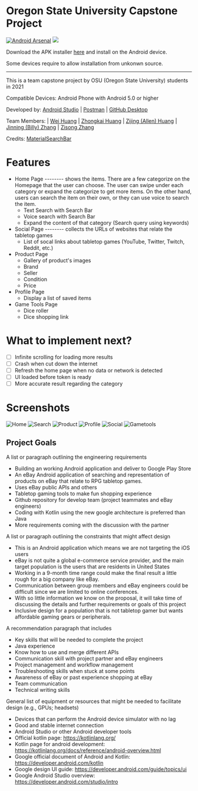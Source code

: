 # Oregon State University Capstone Project

[![Android Arsenal](https://img.shields.io/badge/Android%20Arsenal-MaterialSearchBar-orange.svg?style=flat)](http://android-arsenal.com/details/1/4158)
[![](https://jitpack.io/v/mancj/MaterialSearchBar.svg)](https://jitpack.io/#mancj/MaterialSearchBar)

Download the APK installer [here](https://github.com/OregonTeamWE/TableStop/releases) and install on the Android device.

Some devices require to allow installation from unkonwn source.

---
This is a team capstone project by OSU (Oregon State University) students in 2021

Compatible Devices: Android Phone with Android 5.0 or higher

Developed by: [Android Studio](https://developer.android.com/studio) | [Postman](https://www.postman.com/) | [GitHub Desktop](https://desktop.github.com/)

Team Members: | [Wei Huang](https://github.com/huangwei0) | [Zhongkai Huang](https://github.com/Matalife) | [Zijing (Allen) Huang](https://github.com/LuSuAllen) | [Jinning (Billy) Zhang](https://github.com/jinningzhang6) | [Zisong Zhang](https://github.com/zisongzhang) 

Credits: [MaterialSearchBar](https://github.com/mancj/MaterialSearchBar)

Features
========
* Home Page -------- shows the items. There are a few categorize on the Homepage that the user can choose. The user can swipe under each category or expand the categorize to get more items. On the other hand, users can search the item on their own, or they can use voice to search the item. 
  * Text Search with Search Bar
  * Voice search with Search Bar
  * Expand the content of that category (Search query using keywords)
* Social Page -------- collects the URLs of websites that relate the tabletop games
  * List of socal links about tabletop games (YouTube, Twitter, Twitch, Reddit, etc.)
* Product Page
  * Gallery of product's images
  * Brand
  * Seller
  * Condition
  * Price 
* Profile Page
  * Display a list of saved items 
* Game Tools Page
  * Dice roller
  * Dice shopping link

What to implement next?
=======================
* [ ] Infinite scrolling for loading more results
* [ ] Crash when cut down the internet
* [ ] Refresh the home page when no data or network is detected
* [ ] UI loaded before token is ready
* [ ] More accurate result regarding the category

Screenshots
===========
![Home](/images/home.png)
![Search](/images/search.png)
![Product](/images/product.png)
![Profile](/images/profile.png)
![Social](/images/social.png)
![Gametools](/images/gametools.png)

## Project Goals

A list or paragraph outlining the engineering requirements
- Building an working Android application and deliver to Google Play Store
- An eBay Android application of searching and representation of products on eBay that relate to RPG tabletop games.
- Uses eBay public APIs and others
- Tabletop gaming tools to make fun shopping experience
- Github repository for develop team (project teammates and eBay engineers)
- Coding with Kotlin using the new google architecture is preferred than Java
- More requirements coming with the discussion with the partner

A list or paragraph outlining the constraints that might affect design
- This is an Android application which means we are not targeting the iOS users
- eBay is not quite a global e-commerce service provider, and the main target population is the users that are residents in United States
- Working in a 9-month time range could make the final result a little rough for a big company like eBay.
- Communication between group members and eBay engineers could be difficult since we are limited to online conferences.
- With so little information we know on the proposal, it will take time of discussing the details and further requirements or goals of this project
- Inclusive design for a population that is not tabletop gamer but wants affordable gaming gears or peripherals. 

A recommendation paragraph that includes
- Key skills that will be needed to complete the project
- Java experience
- Know how to use and merge different APIs
- Communication skill with project partner and eBay engineers
- Project management and workflow management
- Troubleshooting skills when stuck at some points
- Awareness of eBay or past experience shopping at eBay
- Team communication
- Technical writing skills

General list of equipment or resources that might be needed to facilitate design (e.g., GPUs; headsets)
- Devices that can perform the Android device simulator with no lag
- Good and stable internet connection
- Android Studio or other Android developer tools
- Official kotlin page: https://kotlinlang.org/
- Kotlin page for android development: https://kotlinlang.org/docs/reference/android-overview.html
- Google official document of Android and Kotlin: https://developer.android.com/kotlin 
- Google design UI guide: https://developer.android.com/guide/topics/ui 
- Google Android Studio overview: https://developer.android.com/studio/intro 
